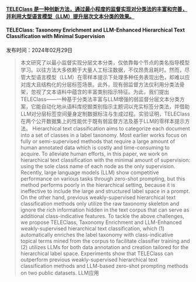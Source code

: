 #### [TELEClass 是一种创新方法，通过最小程度的监督实现对分类法的丰富和完善，并利用大型语言模型（LLM）提升层次文本分类的效果。](https://arxiv.org/abs/2403.00165)
#### TELEClass: Taxonomy Enrichment and LLM-Enhanced Hierarchical Text Classification with Minimal Supervision
发布时间：2024年02月29日
> 本文研究了以最小监督实现分层文本分类，仅依靠每个节点的类名指导模型学习。以往方法大多依赖于大量人工标注数据，不仅昂贵且耗时。然而，尽管大型语言模型（LLM）在零样本提示下处理多种任务表现出色，却难以应对庞大且结构化的分层标签场景。此外，现有弱监督方法仅利用分类法骨架，忽视了文本语料中蕴含的丰富类别指示特征。为此，我们提出TELEClass——一种基于分类法丰富与LLM增强的弱监督分层文本分类方案，它能自动化地从语料库挖掘类别指示主题词以充实标签分类法，并借助LLM对分层标签空间量身定制数据标注与生成过程。实验证明，TELEClass在两个公开数据集上的性能优于既有弱监督方法及基于LLM的零样本提示方法。
> Hierarchical text classification aims to categorize each document into a set of classes in a label taxonomy. Most earlier works focus on fully or semi-supervised methods that require a large amount of human annotated data which is costly and time-consuming to acquire. To alleviate human efforts, in this paper, we work on hierarchical text classification with the minimal amount of supervision: using the sole class name of each node as the only supervision. Recently, large language models (LLM) show competitive performance on various tasks through zero-shot prompting, but this method performs poorly in the hierarchical setting, because it is ineffective to include the large and structured label space in a prompt. On the other hand, previous weakly-supervised hierarchical text classification methods only utilize the raw taxonomy skeleton and ignore the rich information hidden in the text corpus that can serve as additional class-indicative features. To tackle the above challenges, we propose TELEClass, Taxonomy Enrichment and LLM-Enhanced weakly-supervised hierarchical text classification, which (1) automatically enriches the label taxonomy with class-indicative topical terms mined from the corpus to facilitate classifier training and (2) utilizes LLMs for both data annotation and creation tailored for the hierarchical label space. Experiments show that TELEClass can outperform previous weakly-supervised hierarchical text classification methods and LLM-based zero-shot prompting methods on two public datasets.
LLM应用